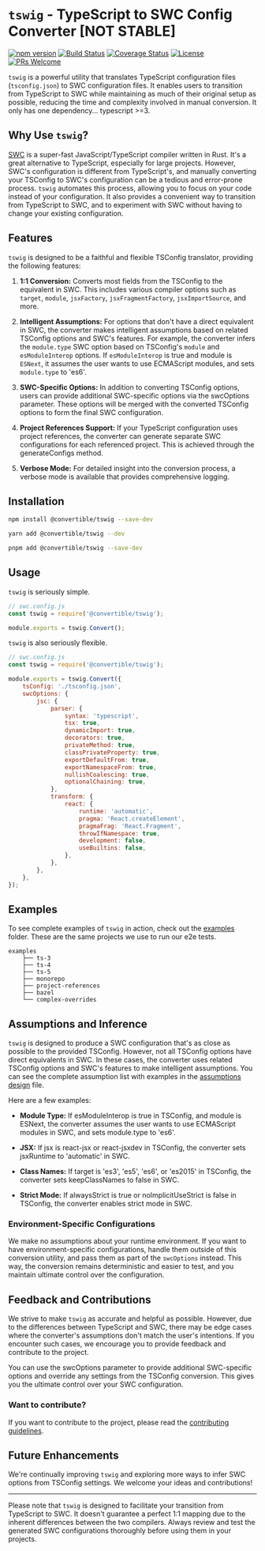 # `tswig` - TypeScript to SWC Config Converter [NOT STABLE]
[![npm version](https://badge.fury.io/js/swc-config-converter.svg)](https://badge.fury.io/js/swc-config-converter)
[![Build Status](https://travis-ci.com/swc-project/swc-config-converter.svg?branch=master)](https://travis-ci.com/swc-project/swc-config-converter)
[![Coverage Status](https://coveralls.io/repos/github/swc-project/swc-config-converter/badge.svg?branch=master)](https://coveralls.io/github/swc-project/swc-config-converter?branch=master)
[![License](https://img.shields.io/badge/license-MIT-blue.svg)]()
[![PRs Welcome](https://img.shields.io/badge/PRs-welcome-brightgreen.svg)]()

`tswig` is a powerful utility that translates TypeScript configuration files (`tsconfig.json`) to SWC configuration files. It enables users to transition from TypeScript to SWC while maintaining as much of their original setup as possible, reducing the time and complexity involved in manual conversion. It only has one dependency... typescript >=3.

## Why Use `tswig`?

[SWC]("https://github.com/swc-project/swc") is a super-fast JavaScript/TypeScript compiler written in Rust. It's a great alternative to TypeScript, especially for large projects. However, SWC's configuration is different from TypeScript's, and manually converting your TSConfig to SWC's configuration can be a tedious and error-prone process. `tswig` automates this process, allowing you to focus on your code instead of your configuration. It also provides a convenient way to transition from TypeScript to SWC, and to experiment with SWC without having to change your existing configuration.

## Features

`tswig` is designed to be a faithful and flexible TSConfig translator, providing the following features:

1. **1:1 Conversion:** 
Converts most fields from the TSConfig to the equivalent in SWC. This includes various compiler options such as `target`, `module`, `jsxFactory`, `jsxFragmentFactory`, `jsxImportSource`, and more.

2. **Intelligent Assumptions:**
For options that don't have a direct equivalent in SWC, the converter makes intelligent assumptions based on related TSConfig options and SWC's features. For example, the converter infers the `module.type` SWC option based on TSConfig's `module` and `esModuleInterop` options. If `esModuleInterop` is true and module is `ESNext`, it assumes the user wants to use ECMAScript modules, and sets `module.type` to 'es6'.

3. **SWC-Specific Options:**
In addition to converting TSConfig options, users can provide additional SWC-specific options via the swcOptions parameter. These options will be merged with the converted TSConfig options to form the final SWC configuration.

4. **Project References Support:**
If your TypeScript configuration uses project references, the converter can generate separate SWC configurations for each referenced project. This is achieved through the generateConfigs method.

5. **Verbose Mode:**
For detailed insight into the conversion process, a verbose mode is available that provides comprehensive logging.

## Installation

```bash
npm install @convertible/tswig --save-dev
```
```bash
yarn add @convertible/tswig --dev
```
```bash
pnpm add @convertible/tswig --save-dev
```

## Usage

`tswig` is seriously simple.

```javascript
// swc.config.js
const tswig = require('@convertible/tswig');

module.exports = tswig.Convert();
```

`tswig` is also seriously flexible.

```javascript
// swc.config.js
const tswig = require('@convertible/tswig');

module.exports = tswig.Convert({
    tsConfig: './tsconfig.json',
    swcOptions: {
        jsc: {
            parser: {
                syntax: 'typescript',
                tsx: true,
                dynamicImport: true,
                decorators: true,
                privateMethod: true,
                classPrivateProperty: true,
                exportDefaultFrom: true,
                exportNamespaceFrom: true,
                nullishCoalescing: true,
                optionalChaining: true,
            },
            transform: {
                react: {
                    runtime: 'automatic',
                    pragma: 'React.createElement',
                    pragmaFrag: 'React.Fragment',
                    throwIfNamespace: true,
                    development: false,
                    useBuiltins: false,
                },
            },
        },
    },
});
```

## Examples

To see complete examples of `tswig` in action, check out the [examples](./examples) folder. These are the same projects we use to run our e2e tests.

```
examples
    ├── ts-3
    ├── ts-4
    ├── ts-5
    ├── monorepo
    ├── project-references
    ├── bazel
    └── complex-overrides
```

## Assumptions and Inference
`tswig` is designed to produce a SWC configuration that's as close as possible to the provided TSConfig. However, not all TSConfig options have direct equivalents in SWC. In these cases, the converter uses related TSConfig options and SWC's features to make intelligent assumptions. You can see the complete assumption list with examples in the [assumptions design](./ASSUMPTIONS_INFERENCE.md) file.

Here are a few examples:

- **Module Type:** If esModuleInterop is true in TSConfig, and module is ESNext, the converter assumes the user wants to use ECMAScript modules in SWC, and sets module.type to 'es6'.

- **JSX:** If jsx is react-jsx or react-jsxdev in TSConfig, the converter sets jsxRuntime to 'automatic' in SWC.

- **Class Names:** If target is 'es3', 'es5', 'es6', or 'es2015' in TSConfig, the converter sets keepClassNames to false in SWC.

- **Strict Mode:** If alwaysStrict is true or noImplicitUseStrict is false in TSConfig, the converter enables strict mode in SWC.

### Environment-Specific Configurations
We make no assumptions about your runtime environment. If you want to have environment-specific configurations, handle them outside of this conversion utility, and pass them as part of the `swcOptions` instead. This way, the conversion remains deterministic and easier to test, and you maintain ultimate control over the configuration.

## Feedback and Contributions
We strive to make `tswig` as accurate and helpful as possible. However, due to the differences between TypeScript and SWC, there may be edge cases where the converter's assumptions don't match the user's intentions. If you encounter such cases, we encourage you to provide feedback and contribute to the project.

You can use the swcOptions parameter to provide additional SWC-specific options and override any settings from the TSConfig conversion. This gives you the ultimate control over your SWC configuration.

### Want to contribute?
If you want to contribute to the project, please read the [contributing guidelines](./CONTRIBUTING.md).

## Future Enhancements

We're continually improving `tswig` and exploring more ways to infer SWC options from TSConfig settings. We welcome your ideas and contributions!

-----------------

Please note that `tswig` is designed to facilitate your transition from TypeScript to SWC. It doesn't guarantee a perfect 1:1 mapping due to the inherent differences between the two compilers. Always review and test the generated SWC configurations thoroughly before using them in your projects.
